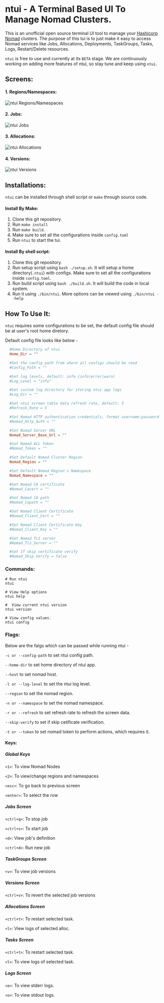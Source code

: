 # ntui - A Terminal Based UI To Manage Nomad Clusters.

This is an unofficial open source terminal UI tool to manage your [Hashicorp Nomad](https://www.nomadproject.io/) clusters. The purpose of this tui is to just make it easy to access Nomad services like Jobs, Allocations, Deployments, TaskGroups, Tasks, Logs, Restart/Delete resources.

`ntui` is free to use and currently at its `BETA` stage. We are continuously working on adding more features of ntui, so stay tune and keep using `ntui`.

## Screens:
#### 1. Regions/Namespaces:

![ntui Regions/Namespaces](https://github.com/SHAPPY0/ntui/blob/main/assets/images/regions_namespace.png)

#### 2. Jobs:

![ntui Jobs](https://github.com/SHAPPY0/ntui/blob/main/assets/images/jobs.png)

#### 3. Allocations:
![ntui Allocations](https://github.com/SHAPPY0/ntui/blob/main/assets/images/allocations.png)

#### 4. Versions:
![ntui Versions](https://github.com/SHAPPY0/ntui/blob/main/assets/images/versions.png)

## Installations:
`ntui` can be installed through shell script or `make` through source code. 

#### Install By Make:
1. Clone this git repository.
2. Run `make install`
3. Run `make build`.
4. Make sure to set all the configurations inside `config.toml`
5. Run `ntui` to start the tui.

#### Install By shell script:
1. Clone this git repository.
2. Run setup script using `bash ./setup.sh`. It will setup a home directory(`.ntui`) with configs. Make sure to set all the configurations inside `config.toml`.
3. Run build script using `bash ./build.sh`. It will build the code in local system.
4. Run it using `./bin/ntui`. More options can be viewed using `./bin/ntui --help`  

## How To Use It:

`ntui` requires some configurations to be set, the default config file should be at user's root home diretory.

Default config file looks like below - 

```toml
  #Home Directory of ntui
  Home_Dir = ""

  #Set the config path from where all configs should be read
  #Config_Path = ""

  #Set log levels, default: info (info|error|warn) 
  #Log_Level = "info"

  #Set custom log directory for storing ntui app logs
  #Log_Dir = ""

  #Set ntui screen table data refresh rate, default: 5
  #Refresh_Rate = 5

  #Set Nomad HTTP authentication credentials, format username:password
  #Nomad_Http_Auth = ""

  #Set Nomad Server URL
  Nomad_Server_Base_Url = ""

  #Set Nomad ACL Token
  #Nomad_Token = ""

  #Set Default Nomad Cluster Region
  Nomad_Region = ""

  #Set Default Nomad Region's Namespace
  Nomad_Namespace = ""

  #Set Nomad CA certificate
  #Nomad_Cacert = ""

  #Set Nomad CA path
  #Nomad_Capath = ""

  #Set Nomad Client Certificate
  #Nomad_Client_Cert = ""

  #Set Nomad Client Certificate Key
  #Nomad_Client_Key = ""

  #Set Nomad TLS server
  #Nomad_Tls_Server = ""

  #Set If skip certificate verify
  #Nomad_Skip_Verify = false
```

### Commands:
```shell
# Run ntui
ntui

# View Help options
ntui help

#  View current ntui version
ntui version

# View config values.
ntui config 
```
### Flags:

Below are the falgs which can be passed while running ntui - 

`-c or --config-path` to set ntui config path.

`--home-dir` to  set home directory of ntui app.

`--host` to set nomad host.

`-l or --log-level` to set the ntui log level.

`--region` to set the nomad region.

`-n or --namespace` to set the nomad namespace.

`-r or --refresh` to set refresh rate to refresh the screen data.

`--skip-verify` to set if skip cetificate verification.

`-t or --token` to set nomad token to perform actions, which requires it.

#### Keys:

##### Global Keys
`<1>`: To view Nomad Nodes

`<2>`: To view/change regions and namespaces 

`<esc>`: To go back to previous screen

`<enter>`: To select the row

##### Jobs Screen
`<ctrl+q>`: To stop job

`<ctrl+s>`: To start job

`<d>`: View job's definition

`<ctrl+d>`: Run new job

##### TaskGroups Screen
`<v>`: To view job versions

##### Versions Screen
`<ctrl+v>`: To revert the selected job versions

##### Allocations Screen
`<ctrl+t>`: To restart selected task.

`<l>`: View logs of selected alloc.

##### Tasks Screen
`<ctrl+t>`: To restart selected task.

`<l>`: To view logs of selected task.

##### Logs Screen
`<e>`: To view stderr logs.

`<o>`: To view stdout logs.

